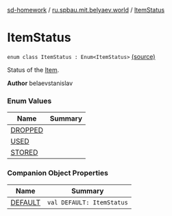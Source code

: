 [sd-homework](../../index.md) / [ru.spbau.mit.belyaev.world](../index.md) / [ItemStatus](.)

# ItemStatus

`enum class ItemStatus : Enum<ItemStatus>` [(source)](https://github.com/StasBel/sd-homework/blob/Roguelike/src/main/kotlin/ru/spbau/mit/belyaev/world/Item.kt#L17)

Status of the [Item](../-item/index.md).

**Author**
belaevstanislav

### Enum Values

| Name | Summary |
|---|---|
| [DROPPED](-d-r-o-p-p-e-d.md) |  |
| [USED](-u-s-e-d.md) |  |
| [STORED](-s-t-o-r-e-d.md) |  |

### Companion Object Properties

| Name | Summary |
|---|---|
| [DEFAULT](-d-e-f-a-u-l-t.md) | `val DEFAULT: ItemStatus` |
